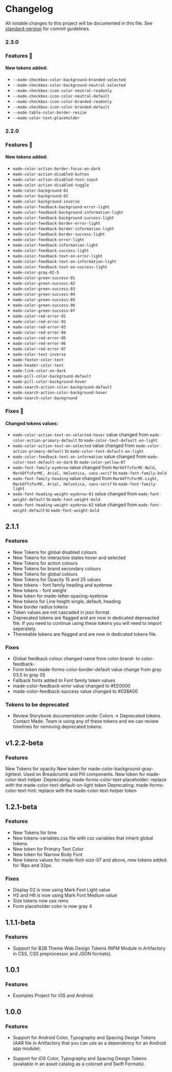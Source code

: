 # Changelog

All notable changes to this project will be documented in this file. See [standard-version](https://github.com/conventional-changelog/standard-version) for commit guidelines.

### 2.3.0

### Features 🚀

#### New tokens added:

* `--made-checkbox-color-background-branded-selected`
* `--made-checkbox-color-background-neutral-selected`
* `--made-checkbox-icon-color-neutral-readonly`
* `--made-checkbox-icon-color-neutral-default`
* `--made-checkbox-icon-color-branded-readonly`
* `--made-checkbox-icon-color-branded-default` 
* `--made-table-color-border-resize`
* `--made-color-text-placeholder`


### 2.2.0

### Features 🚀

#### New tokens added:

* `made-color-action-border-focus-on-dark`
* `made-color-action-disabled-button`
* `made-color-action-disabled-text-input`
* `made-color-action-disabled-toggle`
* `made-color-background-01`
* `made-color-background-02`
* `made-color-background-inverse`
* `made-color-feedback-background-error-light`
* `made-color-feedback-background-information-light`
* `made-color-feedback-background-success-light`
* `made-color-feedback-border-error-light`
* `made-color-feedback-border-information-light`
* `made-color-feedback-border-success-light`
* `made-color-feedback-error-light`
* `made-color-feedback-information-light`
* `made-color-feedback-success-light`
* `made-color-feedback-text-on-error-light`
* `made-color-feedback-text-on-information-light`
* `made-color-feedback-text-on-success-light`
* `made-color-gray-02-5`
* `made-color-green-success-01`
* `made-color-green-success-02`
* `made-color-green-success-03`
* `made-color-green-success-04`
* `made-color-green-success-05`
* `made-color-green-success-06`
* `made-color-green-success-07`
* `made-color-red-error-01`
* `made-color-red-error-02`
* `made-color-red-error-03`
* `made-color-red-error-04`
* `made-color-red-error-05`
* `made-color-red-error-06`
* `made-color-red-error-07`
* `made-color-text-inverse`
* `made-footer-color-text`
* `made-header-color-text`
* `made-link-color-on-dark`
* `made-pill-color-background-default`
* `made-pill-color-background-hover`
* `made-search-action-color-background-default`
* `made-search-action-color-background-hover`
* `made-search-color-background`

### Fixes 🐛

#### Changed tokens values:

* `made-color-action-text-on-selected-hover` value changed from `made-color-action-primary-default` to `made-color-text-default-on-light`
* `made-color-action-text-on-selected` value changed from `made-color-action-primary-default` to `made-color-text-default-on-light`
* `made-color-feedback-text-on-information` value changed from `made-color-text-default-on-dark` to `made-color-yellow-07`
* `made-font-family-eyebrow` value changed from `MarkOffcForMC-Bold, MarkOffcForMC, Arial, Helvetica, sans-serif` to `made-font-family-bold`
* `made-font-family-heading` value changed from `MarkOffcForMC-Light, MarkOffcForMC, Arial, Helvetica, sans-serif` to `made-font-family-light`
* `made-font-heading-weight-eyebrow-01` value changed from `made-font-weight-default` to `made-font-weight-bold`
* `made-font-heading-weight-eyebrow-02` value changed from `made-font-weight-defaul`t to `made-font-weight-bold`


## 2.1.1 

### Features

* New Tokens for global disabled colours
* New Tokens for interactive states hover and selected
* New Tokens for action colours
* New Tokens for brand secondary colours
* New Tokens for global colours
* New Tokens for Opacity 15 and 25 values
* New tokens - font family heading and eyebrow
* New tokens - font weight
* New token for made-letter-spacing-eyebrow
* New tokens for Line height single, default, heading
* New border radius tokens 
* Token values are not cascaded in json format.
* Deprecated tokens are flagged and are now in dedicated depreacted file. If you need to continue using these tokens you will need to import seperately. 
* Themeable tokens are flagged and are now in dedicated tokens file.

### Fixes

* Global feedback colour changed name from color-brand- to color-feedback-
* Form token made-forms-color-border-default value change from gray 03.5 to gray 05
* Fallback fonts added to Font family token values
* made-color-feedback-error value changed to #EE0000
* made-color-feedback-success value changed to #038A00


### Tokens to be deprecated

 * Review Storybook documentation under Colors -> Deprecated tokens. 
 Contact Made. Team is using any of these tokens and we can review timelines for removing deprecated tokens.


## v1.2.2-beta

### Features


New Tokens for opacity
New token for made-color-background-gray-lightest. Used on Breadcrumb and Pill components.
New token for made-color-text-helper.
Deprecating: made-forms-color-text-placeholder: replace with the made-color-text-default-on-light token
Deprecating: made-forms-color-text-hint: replace with the made-color-text-helper token

## 1.2.1-beta

### Features

* New Tokens for time
* New tokens-variables.css file with css variables that inherit global tokens
* New token for Primary Text Color
* New token for Narrow Body Font
* New tokens values for made-font-size-07 and above, new tokens added for 18px and 32px. 

### Fixes

* Display 02 is now using Mark Font Light value
* H5 and H6 is now using Mark Font Medium value
* Size tokens now use rems
* Form placeholder color is now gray 4

## 1.1.1-beta

### Features

* Support for B2B Theme Web Design Tokens (NPM Module in Artifactory in CSS, CSS preprocessor and JSON formats).

## 1.0.1

### Features

* Examples Project for iOS and Android.


## 1.0.0

### Features

* Support for Android Color, Typography and Spacing Design Tokens (AAR file in Artifactory that you can use as a dependency for an Android app module).

* Support for iOS Color, Typography and Spacing Design Tokens (available in an asset catalog as a colorset and Swift Formats).
